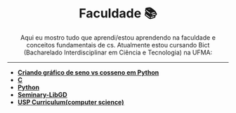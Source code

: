 <h1 align="center">
Faculdade 📚
</h1>
<p align="center">
Aqui eu mostro tudo que aprendi/estou aprendendo na faculdade e conceitos fundamentais de cs. Atualmente estou cursando Bict (Bacharelado Interdisciplinar em Ciência e Tecnologia) na UFMA:
</p>

-------

- [**Criando gráfico de seno vs cosseno em Python**](https://beatrizoliveiraa.medium.com/criando-um-gr%C3%A1fico-de-seno-vs-cosseno-em-python-ee73fc2057a8)
- [**C**](https://github.com/beatrizoliveiira/my-fullstack-journey/blob/master/src/faculdade/c/c.md)
- [**Python**]()
- [**Seminary-LibGD**](https://github.com/beatrizoliveiira/seminary-lib-gd)
- [**USP Curriculum(computer science)**](https://uspdigital.usp.br/jupiterweb/listarGradeCurricular?codcg=55&codcur=55041&codhab=0&tipo=N)
